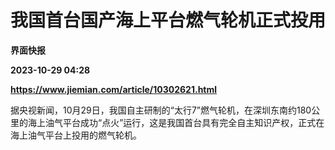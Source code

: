 # 我国首台国产海上平台燃气轮机正式投用
**界面快报**

**2023-10-29 04:28**

**https://www.jiemian.com/article/10302621.html**

据央视新闻，10月29日，我国自主研制的“太行7”燃气轮机，在深圳东南约180公里的海上油气平台成功“点火”运行，这是我国首台具有完全自主知识产权，正式在海上油气平台上投用的燃气轮机。